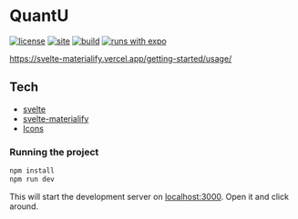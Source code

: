 # QuantU

[![license](https://img.shields.io/badge/license-MIT%2FApache--2.0-blue)](LICENSE-MIT)
[![site](https://img.shields.io/badge/www-quantu-blue.svg)](https://quantu.app/)
[![build](https://github.com/quantu-app/expo-quantu/workflows/Build/badge.svg)](https://github.com/quantu-app/expo-quantu/actions?query=workflow%3ABuild)
[![runs with expo](https://img.shields.io/badge/Runs%20with%20Expo-000.svg?style=flat-square&logo=EXPO&labelColor=f3f3f3&logoColor=000)](https://expo.io/)

https://svelte-materialify.vercel.app/getting-started/usage/

## Tech

- [svelte](https://svelte.dev/)
- [svelte-materialify](https://svelte-materialify.vercel.app/getting-started/usage/)
- [Icons](https://akveo.github.io/eva-icons/#/)

### Running the project

```bash
npm install
npm run dev
```

This will start the development server on [localhost:3000](http://localhost:3000). Open it and click around.
